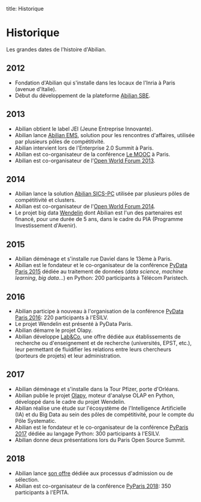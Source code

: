 title: Historique

# Historique

Les grandes dates de l'histoire d'Abilian.

## 2012

- Fondation d'Abilian qui s'installe dans les locaux de l'Inria à Paris (avenue d'Italie).
- Début du développement de la plateforme [Abilian SBE](https://github.com/abilian/abilian-sbe).


## 2013

- Abilian obtient le label JEI (Jeune Entreprise Innovante).
- Abilian lance [Abilian EMS](https://abilian.com/fr/solutions/conventions-affaires/), solution pour les rencontres d'affaires, utilisée par plusieurs pôles de compétitivité.
- Abilian intervient lors de l'Enterprise 2.0 Summit à Paris.
- Abilian est co-organisateur de la conférence [Le MOOC](http://workshop.lemooc.com/en/) à Paris.
- Abilian est co-organisateur de l'[Open World Forum 2013](https://systematic-paris-region.org/fr/actualite/bilan-de-lopen-world-forum-2013/).

## 2014

- Abilian lance la solution [Abilian SICS-PC](https://abilian.com/fr/solutions/sics-pc/) utilisée par plusieurs pôles de compétitivité et clusters.
- Abilian est co-organisateur de l'[Open World Forum 2014](https://systematic-paris-region.org/fr/actualite/retour-sur-lopen-world-forum-2014/).
- Le projet big data [Wendelin](http://www.wendelin.io/) dont Abilian est l'un des partenaires est financé, pour une durée de 5 ans, dans le cadre du PIA (Programme Investissement d'Avenir).

## 2015

- Abilian déménage et s'installe rue Daviel dans le 13ème à Paris.
- Abilian est le fondateur et le co-organisateur de la conférence [PyData Paris 2015](http://2015.pydata.fr/) dédiée au traitement de données (*data science*, *machine learning*, *big data*...) en Python: 200 participants à Télécom Paristech.

## 2016

- Abilian participe à nouveau à l'organisation de la conférence [PyData Paris 2016](https://pydata.org/paris2016/): 220 participants à l'ESILV.
- Le projet Wendelin est présenté à PyData Paris.
- Abilian démarre le projet Olapy.
- Abilian développe [Lab&Co](/fr/solutions/labandco/), une offre dédiée aux établissements de recherche ou d'enseignement et de recherche (universités, EPST, etc.), leur permettant de fluidifier les relations entre leurs chercheurs (porteurs de projets) et leur administration.

## 2017

- Abilian déménage et s'installe dans la Tour Pfizer, porte d'Orléans.
- Abilian publie le projet [Olapy](https://github.com/abilian/olapy/), moteur d'analyse OLAP en Python, développé dans le cadre du projet Wendelin.
- Abilian réalise une étude sur l'écosystème de l'Intelligence Artificielle (IA) et du Big Data au sein des pôles de compétitivité, pour le compte du Pôle Systematic.
- Abilian est le fondateur et le co-organisateur de la conférence [PyParis 2017](http://2017.pyparis.org/) dédiée au langage Python: 300 participants à l'ESILV.
- Abilian donne deux présentations lors du Paris Open Source Summit.

## 2018

- Abilian lance [son offre](/fr/solutions/joinux/) dédiée aux processus d'admission ou de sélection.
- Abilian est co-organisateur de la conférence [PyParis 2018](http://pyparis.org/): 350 participants à l'EPITA.
